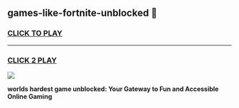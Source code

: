 
## games-like-fortnite-unblocked 👋
<h3>
<a href="https://premium.freeplayer.one?title=games-like-fortnite-unblocked&ref=14F">CLICK TO PLAY</a></h3>
<hr>

<h3>
<a href="https://premium.freeplayer.one?title=games-like-fortnite-unblocked&ref=14F">CLICK 2 PLAY</a>
  
</h3>

<a href="https://premium.freeplayer.one?title=games-like-fortnite-unblocked&ref=12F/"><img src="https://clearcache.store/games.png"></a>


**worlds hardest game unblocked: Your Gateway to Fun and Accessible Online Gaming**
